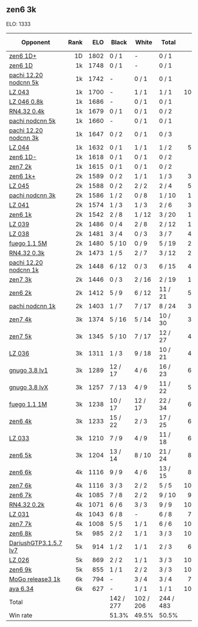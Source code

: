 ## zen6 3k ##

ELO: 1333

Opponent | Rank | ELO | Black | White | Total | Win rate
---------|-----:|----:|-------|-------|-------|-------:
[zen6 1D+](zen6%201D+.md) | 1D | 1802 | 0 / 1 | - | 0 / 1 | 0.0%
[zen6 1D](zen6%201D.md) | 1k | 1748 | 0 / 1 | - | 0 / 1 | 0.0%
[pachi 12.20 nodcnn 5k](pachi%2012.20%20nodcnn%205k.md) | 1k | 1742 | - | 0 / 1 | 0 / 1 | 0.0%
[LZ 043](LZ%20043.md) | 1k | 1700 | - | 1 / 1 | 1 / 1 | 100.0%
[LZ 046 0.8k](LZ%20046%200.8k.md) | 1k | 1686 | - | 0 / 1 | 0 / 1 | 0.0%
[RN4.32 0.4k](RN4.32%200.4k.md) | 1k | 1679 | 0 / 1 | 0 / 1 | 0 / 2 | 0.0%
[pachi nodcnn 5k](pachi%20nodcnn%205k.md) | 1k | 1660 | - | 0 / 1 | 0 / 1 | 0.0%
[pachi 12.20 nodcnn 3k](pachi%2012.20%20nodcnn%203k.md) | 1k | 1647 | 0 / 2 | 0 / 1 | 0 / 3 | 0.0%
[LZ 044](LZ%20044.md) | 1k | 1632 | 0 / 1 | 1 / 1 | 1 / 2 | 50.0%
[zen6 1D-](zen6%201D-.md) | 1k | 1618 | 0 / 1 | 0 / 1 | 0 / 2 | 0.0%
[zen7 2k](zen7%202k.md) | 1k | 1615 | 0 / 1 | 0 / 1 | 0 / 2 | 0.0%
[zen6 1k+](zen6%201k+.md) | 2k | 1589 | 0 / 2 | 1 / 1 | 1 / 3 | 33.3%
[LZ 045](LZ%20045.md) | 2k | 1588 | 0 / 2 | 2 / 2 | 2 / 4 | 50.0%
[pachi nodcnn 3k](pachi%20nodcnn%203k.md) | 2k | 1586 | 1 / 2 | 0 / 8 | 1 / 10 | 10.0%
[LZ 041](LZ%20041.md) | 2k | 1574 | 1 / 3 | 1 / 3 | 2 / 6 | 33.3%
[zen6 1k](zen6%201k.md) | 2k | 1542 | 2 / 8 | 1 / 12 | 3 / 20 | 15.0%
[LZ 039](LZ%20039.md) | 2k | 1486 | 0 / 4 | 2 / 8 | 2 / 12 | 16.7%
[LZ 038](LZ%20038.md) | 2k | 1481 | 3 / 4 | 0 / 3 | 3 / 7 | 42.9%
[fuego 1.1 5M](fuego%201.1%205M.md) | 2k | 1480 | 5 / 10 | 0 / 9 | 5 / 19 | 26.3%
[RN4.32 0.3k](RN4.32%200.3k.md) | 2k | 1473 | 1 / 5 | 2 / 7 | 3 / 12 | 25.0%
[pachi 12.20 nodcnn 1k](pachi%2012.20%20nodcnn%201k.md) | 2k | 1448 | 6 / 12 | 0 / 3 | 6 / 15 | 40.0%
[zen7 3k](zen7%203k.md) | 2k | 1446 | 0 / 3 | 2 / 16 | 2 / 19 | 10.5%
[zen6 2k](zen6%202k.md) | 2k | 1412 | 5 / 9 | 6 / 12 | 11 / 21 | 52.4%
[pachi nodcnn 1k](pachi%20nodcnn%201k.md) | 2k | 1403 | 1 / 7 | 7 / 17 | 8 / 24 | 33.3%
[zen7 4k](zen7%204k.md) | 3k | 1374 | 5 / 16 | 5 / 14 | 10 / 30 | 33.3%
[zen7 5k](zen7%205k.md) | 3k | 1345 | 5 / 10 | 7 / 17 | 12 / 27 | 44.4%
[LZ 036](LZ%20036.md) | 3k | 1311 | 1 / 3 | 9 / 18 | 10 / 21 | 47.6%
[gnugo 3.8 lv1](gnugo%203.8%20lv1.md) | 3k | 1289 | 12 / 17 | 4 / 6 | 16 / 23 | 69.6%
[gnugo 3.8 lvX](gnugo%203.8%20lvX.md) | 3k | 1257 | 7 / 13 | 4 / 9 | 11 / 22 | 50.0%
[fuego 1.1 1M](fuego%201.1%201M.md) | 3k | 1238 | 10 / 17 | 12 / 17 | 22 / 34 | 64.7%
[zen6 4k](zen6%204k.md) | 3k | 1233 | 15 / 22 | 2 / 3 | 17 / 25 | 68.0%
[LZ 033](LZ%20033.md) | 3k | 1210 | 7 / 9 | 4 / 9 | 11 / 18 | 61.1%
[zen6 5k](zen6%205k.md) | 3k | 1204 | 13 / 14 | 8 / 10 | 21 / 24 | 87.5%
[zen6 6k](zen6%206k.md) | 4k | 1116 | 9 / 9 | 4 / 6 | 13 / 15 | 86.7%
[zen7 6k](zen7%206k.md) | 4k | 1116 | 3 / 3 | 2 / 2 | 5 / 5 | 100.0%
[zen6 7k](zen6%207k.md) | 4k | 1085 | 7 / 8 | 2 / 2 | 9 / 10 | 90.0%
[RN4.32 0.2k](RN4.32%200.2k.md) | 4k | 1071 | 6 / 6 | 3 / 3 | 9 / 9 | 100.0%
[LZ 031](LZ%20031.md) | 4k | 1043 | 6 / 8 | - | 6 / 8 | 75.0%
[zen7 7k](zen7%207k.md) | 4k | 1008 | 5 / 5 | 1 / 1 | 6 / 6 | 100.0%
[zen6 8k](zen6%208k.md) | 5k | 985 | 2 / 2 | 1 / 1 | 3 / 3 | 100.0%
[DariushGTP3.1.5.7 lv7](DariushGTP3.1.5.7%20lv7.md) | 5k | 914 | 1 / 2 | 1 / 1 | 2 / 3 | 66.7%
[LZ 026](LZ%20026.md) | 5k | 869 | 2 / 2 | 1 / 1 | 3 / 3 | 100.0%
[zen6 9k](zen6%209k.md) | 5k | 855 | 1 / 1 | 2 / 2 | 3 / 3 | 100.0%
[MoGo release3 1k](MoGo%20release3%201k.md) | 6k | 794 | - | 3 / 4 | 3 / 4 | 75.0%
[aya 6.34](aya%206.34.md) | 6k | 627 | - | 1 / 1 | 1 / 1 | 100.0%
Total | | | 142 / 277 | 102 / 206 | 244 / 483 | 
Win rate| | | 51.3% | 49.5% | 50.5% | 
